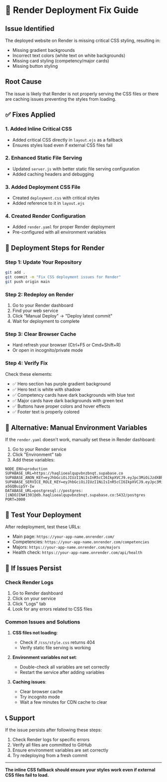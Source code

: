 # 🚨 Render Deployment Fix Guide

## Issue Identified
The deployed website on Render is missing critical CSS styling, resulting in:
- Missing gradient backgrounds
- Incorrect text colors (white text on white backgrounds)
- Missing card styling (competency/major cards)
- Missing button styling

## Root Cause
The issue is likely that Render is not properly serving the CSS files or there are caching issues preventing the styles from loading.

## ✅ Fixes Applied

### 1. Added Inline Critical CSS
- Added critical CSS directly in `layout.ejs` as a fallback
- Ensures styles load even if external CSS files fail

### 2. Enhanced Static File Serving
- Updated `server.js` with better static file serving configuration
- Added caching headers and debugging

### 3. Added Deployment CSS File
- Created `deployment.css` with critical styles
- Added reference to it in `layout.ejs`

### 4. Created Render Configuration
- Added `render.yaml` for proper Render deployment
- Pre-configured with all environment variables

## 🚀 Deployment Steps for Render

### Step 1: Update Your Repository
```bash
git add .
git commit -m "Fix CSS deployment issues for Render"
git push origin main
```

### Step 2: Redeploy on Render
1. Go to your Render dashboard
2. Find your web service
3. Click "Manual Deploy" → "Deploy latest commit"
4. Wait for deployment to complete

### Step 3: Clear Browser Cache
- Hard refresh your browser (Ctrl+F5 or Cmd+Shift+R)
- Or open in incognito/private mode

### Step 4: Verify Fix
Check these elements:
- ✅ Hero section has purple gradient background
- ✅ Hero text is white with shadow
- ✅ Competency cards have dark backgrounds with blue text
- ✅ Major cards have dark backgrounds with green text
- ✅ Buttons have proper colors and hover effects
- ✅ Footer text is properly colored

## 🔧 Alternative: Manual Environment Variables

If the `render.yaml` doesn't work, manually set these in Render dashboard:

1. Go to your Render service
2. Click "Environment" tab
3. Add these variables:

```
NODE_ENV=production
SUPABASE_URL=https://haqlioealqupvbnzbnqt.supabase.co
SUPABASE_ANON_KEY=eyJhbGciOiJIUzI1NiIsInR5cCI6IkpXVCJ9.eyJpc3MiOiJzdXBhYmFzZSIsInJlZiI6ImhhcWxpb2VhbHF1cHZibnpibnF0Iiwicm9sZSI6ImFub24iLCJpYXQiOjE3NTczNDMxODIsImV4cCI6MjA3MjkxOTE4Mn0.TzY9c1L5RFyB6HBaFmxjn7qlz_4PBpPZf9nUQmU8vHk
SUPABASE_SERVICE_ROLE_KEY=eyJhbGciOiJIUzI1NiIsInR5cCI6IkpXVCJ9.eyJpc3MiOiJzdXBhYmFzZSIsInJlZiI6ImhhcWxpb2VhbHF1cHZibnpibnF0Iiwicm9sZSI6InNlcnZpY2Vfcm9sZSIsImlhdCI6MTc1NzM0MzE4MiwiZXhwIjoyMDcyOTE5MTgyfQ.y3HreDT2p5WJleSuQCbQnkl38Klxx-a5GQBuip5Y-Iw
DATABASE_URL=postgresql://postgres:[iNDOJIN#130]@db.haqlioealqupvbnzbnqt.supabase.co:5432/postgres
PORT=3000
```

## 🧪 Test Your Deployment

After redeployment, test these URLs:
- Main page: `https://your-app-name.onrender.com/`
- Competencies: `https://your-app-name.onrender.com/competencies`
- Majors: `https://your-app-name.onrender.com/majors`
- Health check: `https://your-app-name.onrender.com/api/health`

## 🚨 If Issues Persist

### Check Render Logs
1. Go to Render dashboard
2. Click on your service
3. Click "Logs" tab
4. Look for any errors related to CSS files

### Common Issues and Solutions

1. **CSS files not loading**:
   - Check if `/css/style.css` returns 404
   - Verify static file serving is working

2. **Environment variables not set**:
   - Double-check all variables are set correctly
   - Restart the service after adding variables

3. **Caching issues**:
   - Clear browser cache
   - Try incognito mode
   - Wait a few minutes for CDN cache to clear

## 📞 Support

If the issue persists after following these steps:
1. Check Render logs for specific errors
2. Verify all files are committed to GitHub
3. Ensure environment variables are set correctly
4. Try redeploying from a fresh commit

---

**The inline CSS fallback should ensure your styles work even if external CSS files fail to load.**
